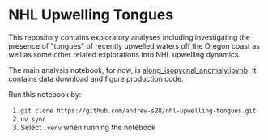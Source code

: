 # NHL Upwelling Tongues

This repository contains exploratory analyses including investigating the presence of "tongues" of recently upwelled waters off the Oregon coast as well as some other related explorations into NHL upwelling dynamics.

The main analysis notebook, for now, is [along_isopycnal_anomaly.ipynb](/notebooks/along_isopycnal_anomaly.ipynb). It contains data download and figure production code.

Run this notebook by:

1. `git clone https://github.com/andrew-s28/nhl-upwelling-tongues.git`
2. `uv sync`
3. Select `.venv` when running the notebook
